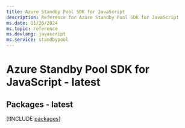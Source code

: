 ```yaml
---
title: Azure Standby Pool SDK for JavaScript
description: Reference for Azure Standby Pool SDK for JavaScript
ms.date: 11/26/2024
ms.topic: reference
ms.devlang: javascript
ms.service: standbypool
---
```

# Azure Standby Pool SDK for JavaScript - latest
## Packages - latest
[!INCLUDE [packages](standby-pool-index.md)]